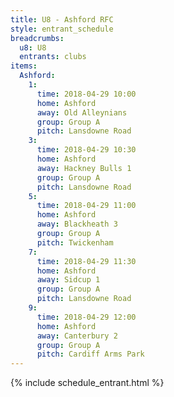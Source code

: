 ```yaml
---
title: U8 - Ashford RFC
style: entrant_schedule
breadcrumbs:
  u8: U8
  entrants: clubs
items:
  Ashford:
    1:
      time: 2018-04-29 10:00
      home: Ashford
      away: Old Alleynians
      group: Group A
      pitch: Lansdowne Road
    3:
      time: 2018-04-29 10:30
      home: Ashford
      away: Hackney Bulls 1
      group: Group A
      pitch: Lansdowne Road
    5:
      time: 2018-04-29 11:00
      home: Ashford
      away: Blackheath 3
      group: Group A
      pitch: Twickenham
    7:
      time: 2018-04-29 11:30
      home: Ashford
      away: Sidcup 1
      group: Group A
      pitch: Lansdowne Road
    9:
      time: 2018-04-29 12:00
      home: Ashford
      away: Canterbury 2
      group: Group A
      pitch: Cardiff Arms Park
---
```


{% include schedule_entrant.html %}

